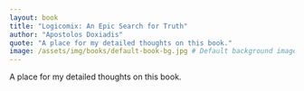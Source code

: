 ```yaml
---
layout: book
title: "Logicomix: An Epic Search for Truth"
author: "Apostolos Doxiadis"
quote: "A place for my detailed thoughts on this book."
image: /assets/img/books/default-book-bg.jpg # Default background image
---
```


A place for my detailed thoughts on this book.
